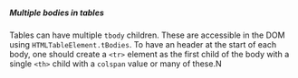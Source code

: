 ##### Multiple bodies in tables
Tables can have multiple ``` tbody ``` children. These are accessible in the DOM using ``` HTMLTableElement.tBodies ```.
To have an header at the start of each body, one should create a ```<tr>``` element as the first child of the body with a single ``` <th> ``` child with a ``` colspan ``` value or many of these.N